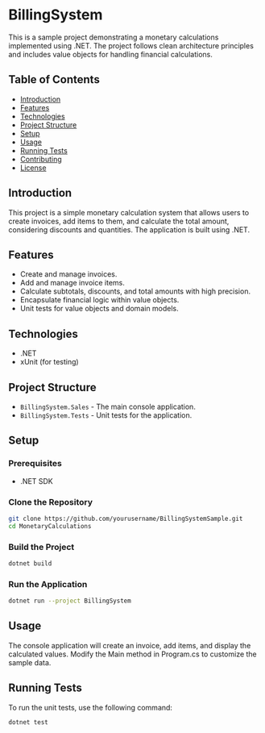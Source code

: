 # BillingSystem

This is a sample project demonstrating a monetary calculations implemented using .NET. The project follows clean architecture principles and includes value objects for handling financial calculations.

## Table of Contents

- [Introduction](#introduction)
- [Features](#features)
- [Technologies](#technologies)
- [Project Structure](#project-structure)
- [Setup](#setup)
- [Usage](#usage)
- [Running Tests](#running-tests)
- [Contributing](#contributing)
- [License](#license)

## Introduction

This project is a simple monetary calculation system that allows users to create invoices, add items to them, and calculate the total amount, considering discounts and quantities. The application is built using .NET.

## Features

- Create and manage invoices.
- Add and manage invoice items.
- Calculate subtotals, discounts, and total amounts with high precision.
- Encapsulate financial logic within value objects.
- Unit tests for value objects and domain models.

## Technologies

- .NET
- xUnit (for testing)

## Project Structure

- `BillingSystem.Sales` - The main console application.
- `BillingSystem.Tests` - Unit tests for the application.

## Setup

### Prerequisites

- .NET SDK


### Clone the Repository

```bash
git clone https://github.com/yourusername/BillingSystemSample.git
cd MonetaryCalculations
```
### Build the Project
```bash
dotnet build
```

### Run the Application
```bash
dotnet run --project BillingSystem
```

## Usage

The console application will create an invoice, add items, and display the calculated values. Modify the Main method in Program.cs to customize the sample data.

## Running Tests

To run the unit tests, use the following command:
```bash
dotnet test
```



